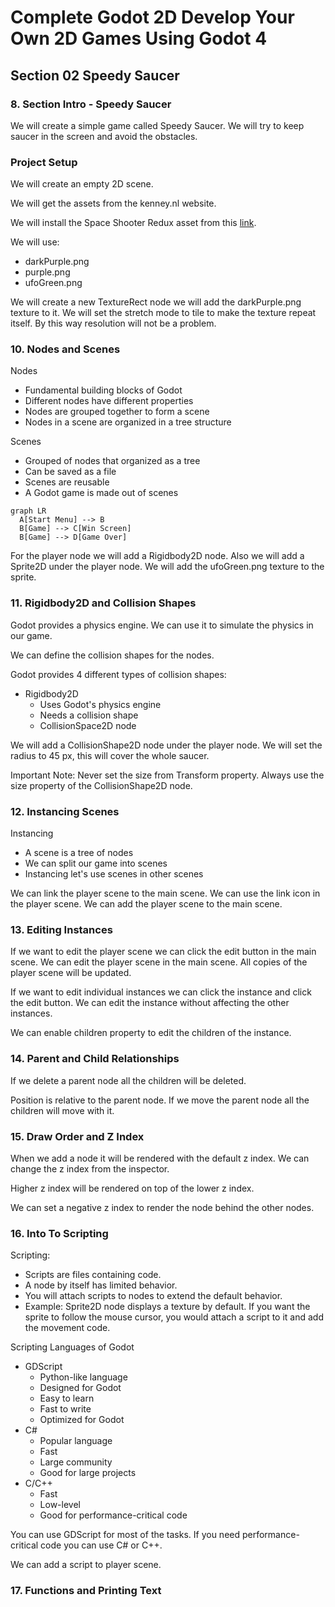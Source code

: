 # Complete Godot 2D Develop Your Own 2D Games Using Godot 4

## Section 02 Speedy Saucer

### 8. Section Intro - Speedy Saucer

We will create a simple game called Speedy Saucer. We will try to keep saucer in the screen and avoid the obstacles.

### Project Setup

We will create an empty 2D scene.

We will get the assets from the kenney.nl website.

We will install the Space Shooter Redux asset from this [link](https://kenney.nl/assets/space-shooter-redux).

We will use:

- darkPurple.png
- purple.png
- ufoGreen.png

We will create a new TextureRect node we will add the darkPurple.png texture to it. We will set the stretch mode to tile to make the texture repeat itself. By this way resolution will not be a problem.

### 10. Nodes and Scenes

Nodes

- Fundamental building blocks of Godot
- Different nodes have different properties
- Nodes are grouped together to form a scene
- Nodes in a scene are organized in a tree structure

Scenes

- Grouped of nodes that organized as a tree
- Can be saved as a file
- Scenes are reusable
- A Godot game is made out of scenes

```mermaid
graph LR
  A[Start Menu] --> B 
  B[Game] --> C[Win Screen]
  B[Game] --> D[Game Over]
```

For the player node we will add a Rigidbody2D node. Also we will add a Sprite2D under the player node. We will add the ufoGreen.png texture to the sprite.

### 11. Rigidbody2D and Collision Shapes

Godot provides a physics engine. We can use it to simulate the physics in our game.

We can define the collision shapes for the nodes.

Godot provides 4 different types of collision shapes:

- Rigidbody2D
  - Uses Godot's physics engine
  - Needs a collision shape
  - CollisionSpace2D node

We will add a CollisionShape2D node under the player node. We will set the radius to 45 px, this will cover the whole saucer.

Important Note: Never set the size from Transform property. Always use the size property of the CollisionShape2D node.

### 12. Instancing Scenes

Instancing

- A scene is a tree of nodes
- We can split our game into scenes
- Instancing let's use scenes in other scenes

We can link the player scene to the main scene. We can use the link icon in the player scene. We can add the player scene to the main scene.

### 13. Editing Instances

If we want to edit the player scene we can click the edit button in the main scene. We can edit the player scene in the main scene. All copies of the player scene will be updated.

If we want to edit individual instances we can click the instance and click the edit button. We can edit the instance without affecting the other instances.

We can enable children property to edit the children of the instance.

### 14. Parent and Child Relationships

If we delete a parent node all the children will be deleted.

Position is relative to the parent node. If we move the parent node all the children will move with it.

### 15. Draw Order and Z Index

When we add a node it will be rendered with the default z index. We can change the z index from the inspector.

Higher z index will be rendered on top of the lower z index.

We can set a negative z index to render the node behind the other nodes.

### 16. Into To Scripting

Scripting:

- Scripts are files containing code.
- A node by itself has limited behavior.
- You will attach scripts to nodes to extend the default behavior.
- Example: Sprite2D node displays a texture by default. If you want the sprite to follow the mouse cursor, you would attach a script to it and add the movement code.

Scripting Languages of Godot

- GDScript
  - Python-like language
  - Designed for Godot
  - Easy to learn
  - Fast to write
  - Optimized for Godot
- C#
  - Popular language
  - Fast
  - Large community
  - Good for large projects
- C/C++
  - Fast
  - Low-level
  - Good for performance-critical code

You can use GDScript for most of the tasks. If you need performance-critical code you can use C# or C++.

We can add a script to player scene.

### 17. Functions and Printing Text

